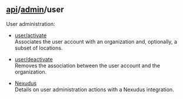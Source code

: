 ## [api](..)/[admin](.)/user

User administration:

* [user/activate](user/activate) \
Associates the user account with an organization and, optionally, a subset of locations.

* [user/deactivate](user/deactivate) \
Removes the association between the user account and the organization.

* [Nexudus](user/nexudus) \
Details on user administration actions with a Nexudus integration.
